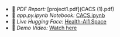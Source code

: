 - 📄 *PDF Report:* [project1.pdf](CACS (1).pdf)
- 📓 *app.py.ipynb Notebook:* [CACS.ipynb](intelligent_citizen_engagement_platform.ipynb)
- 🤖 *Live Hugging Face:* [Health-AI1 Space](https://huggingface.co/spaces/franklinm6081/ICEP)
- 🎥 *Demo Video:* [Watch here](https://github.com/23ucs580-spec/HEALTHI-AI-222003/releases/download/v1.0.0/demo.vedio.1.1.mp4)
